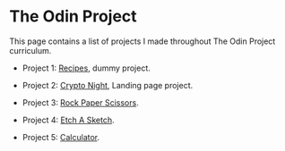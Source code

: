 # The Odin Project

This page contains a list of projects I made throughout The Odin Project curriculum.

- Project 1: [Recipes](https://mahmoud-elnagar1698.github.io/The-Odin-Project/recipes/ "dummy project: a project with no useful information, just placeholders"), dummy project.

- Project 2: [Crypto Night](https://mahmoud-elnagar1698.github.io/The-Odin-Project/crypto-night/ "HTML, CSS (Flexbox)"), Landing page project.

- Project 3: [Rock Paper Scissors](https://mahmoud-elnagar1698.github.io/The-Odin-Project/rock-paper-scissors/ "JavaScript").

- Project 4: [Etch A Sketch](https://mahmoud-elnagar1698.github.io/The-Odin-Project/etch-a-sketch/ "JavaScript").

- Project 5: [Calculator](https://mahmoud-elnagar1698.github.io/The-Odin-Project/calculator/ "Foundation Final Project").
